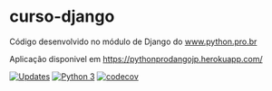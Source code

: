 # curso-django

Código desenvolvido no módulo de Django do www.python.pro.br

Aplicação disponivel em https://pythonprodangojp.herokuapp.com/

[![Updates](https://pyup.io/repos/github/JPS-TechEad/curso-django/shield.svg)](https://pyup.io/repos/github/JPS-TechEad/curso-django/)
[![Python 3](https://pyup.io/repos/github/JPS-TechEad/curso-django/python-3-shield.svg)](https://pyup.io/repos/github/JPS-TechEad/curso-django/)
[![codecov](https://codecov.io/gh/Josevaldo10/curso-django/branch/main/graph/badge.svg?token=DBOKXQBT2F)](https://codecov.io/gh/Josevaldo10/curso-django)
